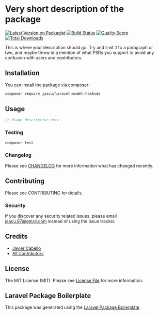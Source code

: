 # Very short description of the package

[![Latest Version on Packagist](https://img.shields.io/packagist/v/jaacu/laravel-model-hashids.svg?style=flat-square)](https://packagist.org/packages/jaacu/laravel-model-hashids)
[![Build Status](https://img.shields.io/travis/jaacu/laravel-model-hashids/master.svg?style=flat-square)](https://travis-ci.org/jaacu/laravel-model-hashids)
[![Quality Score](https://img.shields.io/scrutinizer/g/jaacu/laravel-model-hashids.svg?style=flat-square)](https://scrutinizer-ci.com/g/jaacu/laravel-model-hashids)
[![Total Downloads](https://img.shields.io/packagist/dt/jaacu/laravel-model-hashids.svg?style=flat-square)](https://packagist.org/packages/jaacu/laravel-model-hashids)

This is where your description should go. Try and limit it to a paragraph or two, and maybe throw in a mention of what PSRs you support to avoid any confusion with users and contributors.

## Installation

You can install the package via composer:

```bash
composer require jaacu/laravel-model-hashids
```

## Usage

``` php
// Usage description here
```

### Testing

``` bash
composer test
```

### Changelog

Please see [CHANGELOG](CHANGELOG.md) for more information what has changed recently.

## Contributing

Please see [CONTRIBUTING](CONTRIBUTING.md) for details.

### Security

If you discover any security related issues, please email jaacu.97@gmail.com instead of using the issue tracker.

## Credits

- [Javier Cabello](https://github.com/jaacu)
- [All Contributors](../../contributors)

## License

The MIT License (MIT). Please see [License File](LICENSE.md) for more information.

## Laravel Package Boilerplate

This package was generated using the [Laravel Package Boilerplate](https://laravelpackageboilerplate.com).